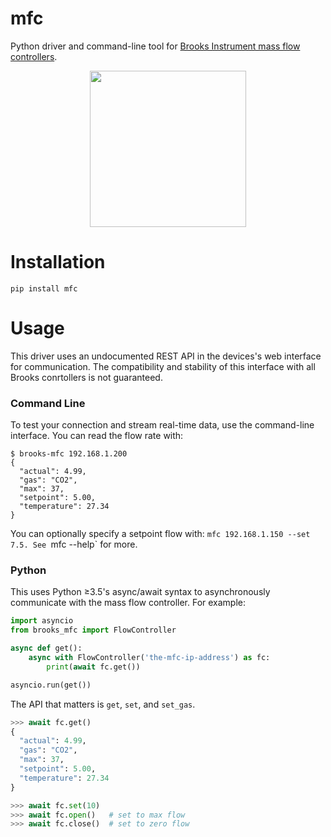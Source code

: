 mfc
===

Python driver and command-line tool for [Brooks Instrument mass flow controllers](https://www.brooksinstrument.com/en/products/mass-flow-controllers).

<p align="center">
  <img height="250" src="https://www.brooksinstrument.com/~/media/brooks/images/products/mass%20flow%20controllers/metal%20sealed/gf100/gf100-gf120-gf125-mass-flow-controller-3-491px.png" />
</p>

Installation
============

```
pip install mfc
```

Usage
=====

This driver uses an undocumented REST API in the devices's web interface for communication.
The compatibility and stability of this interface with all Brooks conrtollers is not guaranteed.

### Command Line

To test your connection and stream real-time data, use the command-line
interface. You can read the flow rate with:

```
$ brooks-mfc 192.168.1.200
{
  "actual": 4.99,
  "gas": "CO2",
  "max": 37,
  "setpoint": 5.00,
  "temperature": 27.34
}
```

You can optionally specify a setpoint flow with:
`mfc 192.168.1.150 --set 7.5. See `mfc --help` for more.

### Python

This uses Python ≥3.5's async/await syntax to asynchronously communicate with
the mass flow controller. For example:

```python
import asyncio
from brooks_mfc import FlowController

async def get():
    async with FlowController('the-mfc-ip-address') as fc:
        print(await fc.get())

asyncio.run(get())
```

The API that matters is `get`, `set`, and `set_gas`.

```python
>>> await fc.get()
{
  "actual": 4.99,
  "gas": "CO2",
  "max": 37,
  "setpoint": 5.00,
  "temperature": 27.34
}
```
```python
>>> await fc.set(10)
>>> await fc.open()   # set to max flow
>>> await fc.close()  # set to zero flow
```